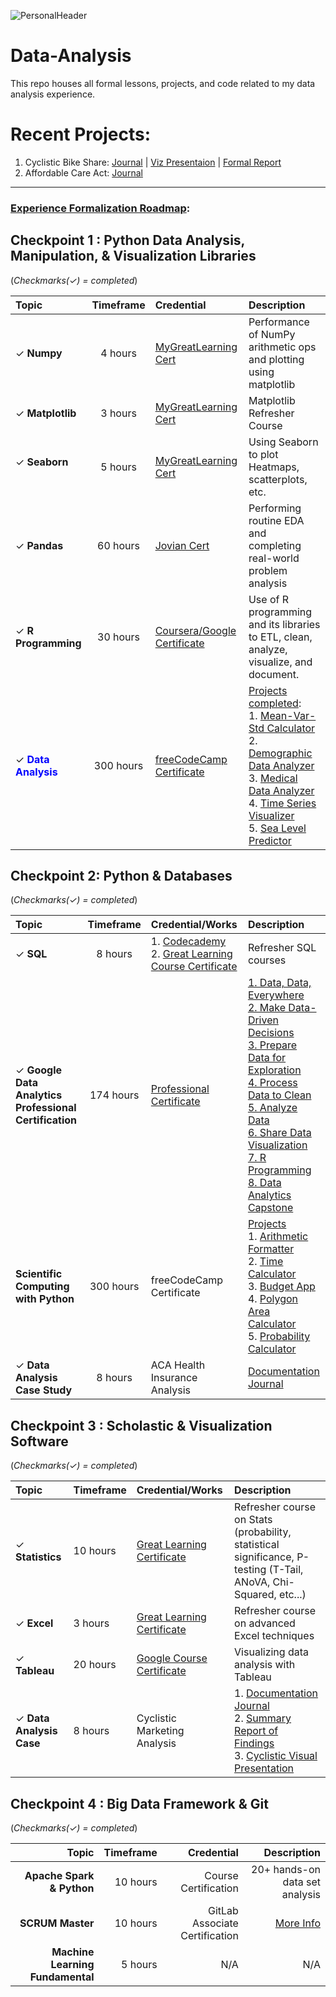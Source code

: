 ![PersonalHeader](https://user-images.githubusercontent.com/67473001/169627696-4ab0d97b-90e5-48b5-825a-77c7a08bc1ca.png)

# Data-Analysis
This repo houses all formal lessons, projects, and code related to my data analysis experience. 
# Recent Projects:
1. Cyclistic Bike Share:      [Journal](https://github.com/xxkohxx/Data-Analysis/blob/5f46ee347b2bc7841190a93d40e705a7ca88f11a/1.%20Portfolio/b.%20Cyclistic%20Marketing%20Analysis/Cyclistic_Analysis.ipynb) | [Viz Presentaion](https://public.tableau.com/views/CyclisticStory_16526650203380/CyclisticCustomerInsights?:language=en-US&:display_count=n&:origin=viz_share_link) | [Formal Report](https://drive.google.com/file/d/1PB2dlDBZeTSRXAypTIxmdZU-EfeHd_R7/view?usp=sharing)
2. Affordable Care Act:       [Journal](https://github.com/xxkohxx/Data-Analysis/blob/5f46ee347b2bc7841190a93d40e705a7ca88f11a/1.%20Portfolio/a.%20Impact%20Analysis%20of%20the%20Affordable%20Care%20Act/Analysis_Health%20Insurance%20Coverage.ipynb) 
<hr>
<h3><ins>Experience Formalization Roadmap</ins>:<h3> 

## Checkpoint 1 : Python Data Analysis, Manipulation, & Visualization Libraries
(<i>Checkmarks(&check;) = completed</i>)

| Topic | Timeframe | Credential | Description | 
|:---|:---:|:---|:---|
| &check; <b>Numpy</b> | 4 hours | [MyGreatLearning Cert](https://drive.google.com/file/d/1vYkW-HN-7ADTQEEf6qj0adE63SE8dSBj/view?usp=sharing) | Performance of NumPy arithmetic ops and plotting using matplotlib |
| &check; <b>Matplotlib</b> | 3 hours | [MyGreatLearning Cert](https://drive.google.com/file/d/136vMg8fqxd0F3rSfFpgGc2qb4d3SHyAM/view?usp=sharing) | Matplotlib Refresher Course |
| &check; <b>Seaborn</b></p> | 5 hours | [MyGreatLearning Cert](https://drive.google.com/file/d/1_nKRihGOZb0xA4dpM_8LQU6TcMvopLPv/view?usp=sharing) | Using Seaborn to plot Heatmaps, scatterplots, etc. | 
| &check; <b>Pandas</b> | 60 hours | [Jovian Cert](https://drive.google.com/file/d/12MJKU8uabmaDJok-Zo3if477MHOMJmG1/view?usp=sharing) | Performing routine EDA and completing real-world problem analysis |
| &check; <b>R Programming</b> | 30 hours | [Coursera/Google Certificate](https://drive.google.com/file/d/14gbfoCtbDzkirDkYHqIyFSAeIbgvxFuv/view?usp=sharing) | Use of R programming and its libraries to ETL, clean, analyze, visualize, and document. | 
| &check; <span style='color:blue'><b>Data Analysis</b></span>| 300 hours | [freeCodeCamp Certificate](https://freecodecamp.org/certification/xxk1ng0fh3artzxx/data-analysis-with-python-v7) | <ins>Projects completed</ins>:<br>1. [Mean-Var-Std Calculator](https://replit.com/@mrcking88/boilerplate-mean-variance-standard-deviation-calculator)<br>2. [Demographic Data Analyzer](https://replit.com/@mrcking88/boilerplate-demographic-data-analyzer-3)<br>3. [Medical Data Analyzer](https://replit.com/@mrcking88/boilerplate-medical-data-visualizer)<br>4. [Time Series Visualizer](https://replit.com/@mrcking88/boilerplate-page-view-time-series-visualizer)<br>5. [Sea Level Predictor](https://replit.com/@mrcking88/boilerplate-sea-level-predictor)<br>  | 

## Checkpoint 2: Python & Databases
(<i>Checkmarks(&check;) = completed</i>)

| Topic | Timeframe | Credential/Works | Description | 
|:---|:---:|:---|:---|
| &check; <b>SQL</b> | 8 hours | 1. [Codecademy](https://drive.google.com/file/d/1-kfudCi1jWrFIdeGbqyn4Q2_3OuQDn7j/view?usp=sharing)<br>2. [Great Learning Course Certificate](https://drive.google.com/file/d/15qC0cUtcMK6VmHpvkEl9pufExgoBlzHd/view?usp=sharing) | Refresher SQL courses |
| &check; <b>Google Data Analytics<br>Professional Certification | 174 hours | [Professional<br>Certificate](https://www.coursera.org/account/accomplishments/specialization/certificate/47Z4FBGM58NM) | [1. Data, Data, Everywhere](https://www.coursera.org/account/accomplishments/certificate/QPGP2RZZEBNU)<br>[2. Make Data-Driven Decisions](https://www.coursera.org/account/accomplishments/certificate/4ABW8WZVN4YN)<br>[3. Prepare Data for Exploration](https://www.coursera.org/account/accomplishments/certificate/XUNM6MFCX6KB)<br>[4. Process Data to Clean](https://www.coursera.org/account/accomplishments/certificate/ACLJ9ZZN6QX5)<br>[5. Analyze Data](https://www.coursera.org/account/accomplishments/certificate/YT3358L7BHQD)<br>[6. Share Data Visualization](https://www.coursera.org/account/accomplishments/certificate/ZGN7FM9RYQC3)<br>[7. R Programming](https://www.coursera.org/account/accomplishments/certificate/JY84H3VFXQCR)<br>[8. Data Analytics Capstone](https://www.coursera.org/account/accomplishments/certificate/75VG8USMNTG2)<br> | 
  | <b>Scientific Computing with Python</b> | 300 hours | freeCodeCamp Certificate | <ins>Projects</ins><br>1. [Arithmetic Formatter]()<br>2. [Time Calculator]()<br>3. [Budget App]()<br>4. [Polygon Area Calculator]()<br>5. [Probability Calculator]() |
| &check; <b>Data Analysis Case Study</b> | 8 hours | ACA Health Insurance Analysis | [Documentation Journal](https://github.com/xxkohxx/Data-Analysis/blob/e6d273e5554af153651a6e02216be5cafd8427c1/1.%20Portfolio/a.%20Impact%20Analysis%20of%20the%20Affordable%20Care%20Act/Analysis_Health%20Insurance%20Coverage.ipynb) |

## Checkpoint 3 : Scholastic & Visualization Software
(<i>Checkmarks(&check;) = completed</i>)

| Topic | Timeframe | Credential/Works | Description | 
|:---|:---|:---|:---|
| &check; <b>Statistics</b> | 10 hours |  [Great Learning Certificate](https://drive.google.com/file/d/1rZ4ZclGWXnOXxCeAZXtcODfK7RSBA3AP/view?usp=sharing) | Refresher course on Stats (probability, statistical significance, P-testing (T-Tail, ANoVA, Chi-Squared, etc...) | 
| &check; <b>Excel</b> | 3 hours | [Great Learning Certificate](https://drive.google.com/file/d/1F1qj0jbQjiamZn4qAANKP8FXVfKxLhkb/view?usp=sharing) | Refresher course on advanced Excel techniques
| &check; <b>Tableau</b> | 20 hours | [Google Course Certificate](https://drive.google.com/file/d/1oQai_IXapZRMnunsIrXOA07C4b_jS-8m/view?usp=sharing) | Visualizing data analysis with Tableau |
| &check; <b>Data Analysis Case</b> | 8 hours | Cyclistic Marketing Analysis | 1. [Documentation Journal](https://github.com/xxkohxx/Data-Analysis/blob/0fea9efcec605cd7fc4aedcceff402e694904dc1/1.%20Portfolio/b.%20Cyclistic%20Marketing%20Analysis/Cyclistic_Analysis.ipynb)<br>2. [Summary Report of Findings](https://drive.google.com/file/d/1PB2dlDBZeTSRXAypTIxmdZU-EfeHd_R7/view?usp=sharing)<br>3. [Cyclistic Visual Presentation](https://public.tableau.com/shared/C4T5QYFF6?:display_count=n&:origin=viz_share_link) |

## Checkpoint 4 : Big Data Framework & Git
(<i>Checkmarks(&check;) = completed</i>)

| Topic | Timeframe | Credential | Description | 
|---:|---:|---:|---:|
| <b>Apache Spark & Python</b> | 10 hours | Course Certification | 20+ hands-on data set analysis |
| <b>SCRUM Master</b> | 10 hours | GitLab Associate Certification | <a href="">More Info</a> | 
| <b>Machine Learning Fundamental | 5 hours | N/A | N/A | 
